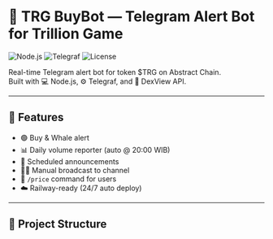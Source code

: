 # 🧠 TRG BuyBot — Telegram Alert Bot for Trillion Game

![Node.js](https://img.shields.io/badge/node-%3E%3D18-blue)
![Telegraf](https://img.shields.io/badge/telegraf-4.x-purple)
![License](https://img.shields.io/github/license/trilliongameonabstract/trg-buybot)


Real-time Telegram alert bot for token $TRG on Abstract Chain.  
Built with 💻 Node.js, ⚙️ Telegraf, and 🔁 DexView API.

---

## 📌 Features

- 🟢 Buy & Whale alert
- 📊 Daily volume reporter (auto @ 20:00 WIB)
- 📣 Scheduled announcements
- 🧑‍💻 Manual broadcast to channel
- 💬 `/price` command for users
- ☁️ Railway-ready (24/7 auto deploy)

---

## 📁 Project Structure

